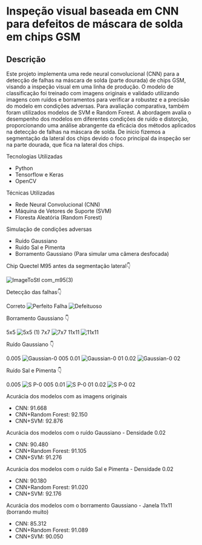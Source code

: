 # Inspeção visual baseada em CNN para defeitos de máscara de solda em chips GSM

## Descrição
Este projeto implementa uma rede neural convolucional (CNN) para a detecção de falhas na máscara de solda (parte dourada) de chips GSM, visando a inspeção visual em uma linha de produção. O modelo de classificação foi treinado com imagens originais e validado utilizando imagens com ruídos e borramentos para verificar a robustez e a precisão do modelo em condições adversas. Para avaliação comparativa, também foram utilizados modelos de SVM e Random Forest. A abordagem avalia o desempenho dos modelos em diferentes condições de ruído e distorção, proporcionando uma análise abrangente da eficácia dos métodos aplicados na detecção de falhas na máscara de solda. De inicio fizemos a segmentação da lateral dos chips devido o foco principal da inspeção ser na parte dourada, que fica na lateral dos chips.

Tecnologias Utilizadas
- Python
- Tensorflow e Keras
- OpenCV

Técnicas Utilizadas
- Rede Neural Convolucional (CNN)
- Máquina de Vetores de Suporte (SVM)
- Floresta Aleatória (Random Forest)

Simulação de condições adversas
- Ruído Gaussiano
- Ruído Sal e Pimenta  
- Borramento Gaussiano (Para simular uma câmera desfocada)

Chip Quectel M95 antes da segmentação lateral👇

![ImageToStl com_m95(3)](https://github.com/WalterJonas/Inspecao-visual-baseada-em-CNN-para-deteccao-de-defeitos-de-mascara-de-solda-em-chips-GSM/assets/74218624/39ffcd0f-7f27-4625-b912-233a9f109485)

Detecção das falhas👇

Correto
![Perfeito](https://github.com/WalterJonas/Inspecao-visual-baseada-em-CNN-para-deteccao-de-defeitos-de-mascara-de-solda-em-chips-GSM/assets/74218624/da472f78-4a42-4aa6-9c7d-24f159ae10ad)
Falha
![Defeituoso](https://github.com/WalterJonas/Inspecao-visual-baseada-em-CNN-para-deteccao-de-defeitos-de-mascara-de-solda-em-chips-GSM/assets/74218624/dbbb5b40-ff57-431c-a30f-7366985252e7)


Borramento Gaussiano 👇

5x5
![5x5 (1)](https://github.com/WalterJonas/Inspecao-visual-baseada-em-CNN-para-deteccao-de-defeitos-de-mascara-de-solda-em-chips-GSM/assets/74218624/cb784d0f-9381-462a-b4f7-303e0c23833f)
7x7
![7x7](https://github.com/WalterJonas/Inspecao-visual-baseada-em-CNN-para-deteccao-de-defeitos-de-mascara-de-solda-em-chips-GSM/assets/74218624/4ef15f6a-d60b-4798-aab7-fb34f7ed9110)
11x11
![11x11](https://github.com/WalterJonas/Inspecao-visual-baseada-em-CNN-para-deteccao-de-defeitos-de-mascara-de-solda-em-chips-GSM/assets/74218624/a88daf46-f85e-41a7-b448-182e869e2871)


Ruído Gaussiano 👇

0.005
![Gaussian-0 005](https://github.com/WalterJonas/Inspecao-visual-baseada-em-CNN-para-deteccao-de-defeitos-de-mascara-de-solda-em-chips-GSM/assets/74218624/079b3f67-7fc4-4df8-ad1e-c822509613dd)
0.01
![Gaussian-0 01](https://github.com/WalterJonas/Inspecao-visual-baseada-em-CNN-para-deteccao-de-defeitos-de-mascara-de-solda-em-chips-GSM/assets/74218624/737f0125-8790-4506-a1f7-2dfad6347723)
0.02
![Gaussian-0 02](https://github.com/WalterJonas/Inspecao-visual-baseada-em-CNN-para-deteccao-de-defeitos-de-mascara-de-solda-em-chips-GSM/assets/74218624/89b824a5-7153-4707-82bc-6df765ba418d)


Ruído Sal e Pimenta 👇

0.005
![S P-0 005](https://github.com/WalterJonas/Inspecao-visual-baseada-em-CNN-para-deteccao-de-defeitos-de-mascara-de-solda-em-chips-GSM/assets/74218624/9e36e729-8b24-4ded-98cc-63ad691f4e62)
0.01
![S P-0 01](https://github.com/WalterJonas/Inspecao-visual-baseada-em-CNN-para-deteccao-de-defeitos-de-mascara-de-solda-em-chips-GSM/assets/74218624/7de426e2-32ad-454c-83e7-20d6b916ce3f)
0.02 
![S P-0 02](https://github.com/WalterJonas/Inspecao-visual-baseada-em-CNN-para-deteccao-de-defeitos-de-mascara-de-solda-em-chips-GSM/assets/74218624/df2c69f8-6e6e-484b-aafc-6aa1e3aceb1d)


Acurácia dos modelos com as imagens originais
- CNN: 91.668
- CNN+Random Forest: 92.150
- CNN+SVM: 92.876

Acurácia dos modelos com o ruído Gaussiano - Densidade 0.02
- CNN: 90.480
- CNN+Random Forest: 91.105
- CNN+SVM: 91.276

Acurácia dos modelos com o ruído Sal e Pimenta - Densidade 0.02
- CNN: 90.180
- CNN+Random Forest: 91.020
- CNN+SVM: 92.176

Acurácia dos modelos com o borramento Gaussiano - Janela 11x11 (borrando muito)
- CNN: 85.312
- CNN+Random Forest: 91.089
- CNN+SVM: 90.050




